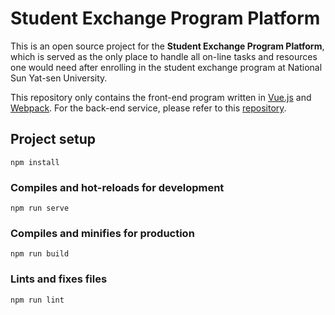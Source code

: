 # Student Exchange Program Platform
This is an open source project for the **Student Exchange Program Platform**, which is served as the only place to handle all on-line tasks and resources one would need after enrolling in the student exchange program at National Sun Yat-sen University.

This repository only contains the front-end program written in [Vue.js](https://v3.vuejs.org) and [Webpack](https://webpack.js.org). For the back-end service, please refer to this [repository](https://github.com/nsysu-oia/exchange-backend).

## Project setup
```
npm install
```

### Compiles and hot-reloads for development
```
npm run serve
```

### Compiles and minifies for production
```
npm run build
```

### Lints and fixes files
```
npm run lint
```

